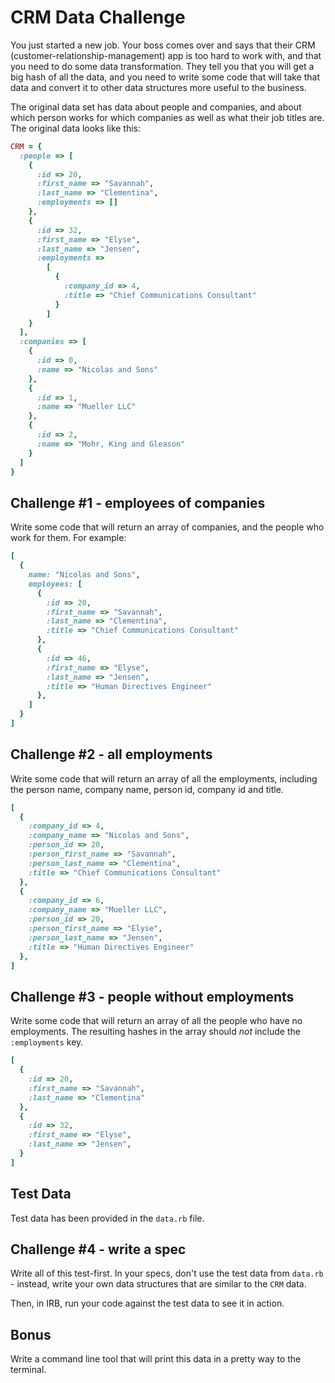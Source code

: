 # CRM Data Challenge

You just started a new job.  Your boss comes over and says that
their CRM (customer-relationship-management) app is too hard to work with,
and that you need to do some data transformation.  They tell you that you
will get a big hash of all the data, and you need
to write some code that will take that data and convert it to
other data structures more useful to the business.

The original data set has data about people and companies,
and about which person works for which companies as well as
what their job titles are.  The original data looks like this:

```ruby
CRM = {
  :people => [
    {
      :id => 20,
      :first_name => "Savannah",
      :last_name => "Clementina",
      :employments => []
    },
    {
      :id => 32,
      :first_name => "Elyse",
      :last_name => "Jensen",
      :employments =>
        [
          {
            :company_id => 4,
            :title => "Chief Communications Consultant"
          }
        ]
    }
  ],
  :companies => [
    {
      :id => 0,
      :name => "Nicolas and Sons"
    },
    {
      :id => 1,
      :name => "Mueller LLC"
    },
    {
      :id => 2,
      :name => "Mohr, King and Gleason"
    }
  ]
}
```

## Challenge #1 - employees of companies

Write some code that will return an array of companies,
and the people who work for them.  For example:

```ruby
[
  {
    name: "Nicolas and Sons",
    employees: [
      {
        :id => 20,
        :first_name => "Savannah",
        :last_name => "Clementina",
        :title => "Chief Communications Consultant"
      },
      {
        :id => 46,
        :first_name => "Elyse",
        :last_name => "Jensen",
        :title => "Human Directives Engineer"
      },
    ]
  }
]
```

## Challenge #2 - all employments

Write some code that will return an array of all the employments,
including the person name, company name, person id, company id
and title.

```ruby
[
  {
    :company_id => 4,
    :company_name => "Nicolas and Sons",
    :person_id => 20,
    :person_first_name => "Savannah",
    :person_last_name => "Clementina",
    :title => "Chief Communications Consultant"
  },
  {
    :company_id => 6,
    :company_name => "Mueller LLC",
    :person_id => 20,
    :person_first_name => "Elyse",
    :person_last_name => "Jensen",
    :title => "Human Directives Engineer"
  },
]
```

## Challenge #3 - people without employments

Write some code that will return an array of all the people
who have no employments.  The resulting hashes in the array should
_not_ include the `:employments` key.

```ruby
[
  {
    :id => 20,
    :first_name => "Savannah",
    :last_name => "Clementina"
  },
  {
    :id => 32,
    :first_name => "Elyse",
    :last_name => "Jensen",
  }
]
```

## Test Data

Test data has been provided in the `data.rb` file.

## Challenge #4 - write a spec

Write all of this test-first.  In your specs, don't use the
test data from `data.rb` - instead, write your own data
structures that are similar to the `CRM` data.

Then, in IRB, run your code against the test data to
see it in action.

## Bonus

Write a command line tool that will print this data in a
pretty way to the terminal.
